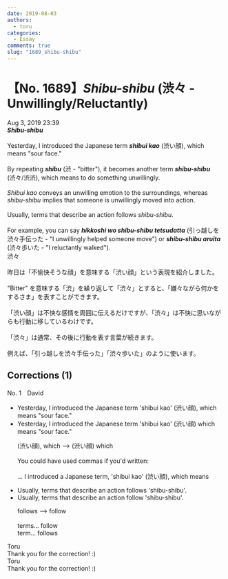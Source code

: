 ```yaml
---
date: 2019-08-03
authors:
  - toru
categories:
  - Essay
comments: true
slug: "1689_shibu-shibu"
---
```


# 【No. 1689】<strong><em>Shibu-shibu</strong></em> (渋々 - Unwillingly/Reluctantly)
<div class="date">Aug 3, 2019 23:39</div>
<div id="post"><div id="body_show_ori">
<strong><em>Shibu-shibu</strong></em><br/><br/>Yesterday, I introduced the Japanese term <strong><em>shibui kao</em></strong> (渋い顔), which means "sour face."<br/><br/>By repeating <strong><em>shibu</em></strong> (渋 - "bitter"), it becomes another term <strong><em>shibu-shibu</em></strong> (渋々/渋渋), which means to do something unwillingly.<br/><br/><em>Shibui kao</em> conveys an unwilling emotion to the surroundings, whereas <em>shibu-shibu</em> implies that someone is unwillingly moved into action.<br/><br/>Usually, terms that describe an action follows <em>shibu-shibu</em>.<br/><br/>For example, you can say <strong><em>hikkoshi wo shibu-shibu tetsudatta</em></strong> (引っ越しを渋々手伝った - "I unwillingly helped someone move") or <strong><em>shibu-shibu aruita</em></strong> (渋々歩いた - "I reluctantly walked").
</div></div>

<!-- more -->

<div id="post_ja"><div id="body_show_mo">
渋々<br/><br/>昨日は「不愉快そうな顔」を意味する「渋い顔」という表現を紹介しました。<br/><br/>"Bitter" を意味する「渋」を繰り返して「渋々」とすると、「嫌々ながら何かをするさま」を表すことができます。<br/><br/>「渋い顔」は不快な感情を周囲に伝えるだけですが、「渋々」は不快に思いながらも行動に移しているわけです。<br/><br/>「渋々」は通常、その後に行動を表す言葉が続きます。<br/><br/>例えば、「引っ越しを渋々手伝った」「渋々歩いた」のように使います。
</div></div>

## Corrections (1)
<div id="block"><div class="first_name"> No. 1　<span class="just_name">David</span></div><div id="block2">
<ul class="correction_field">
<li class="incorrect">Yesterday, I introduced the Japanese term 'shibui kao' (渋い顔), which means "sour face."</li>
<li class="corrected correct">
Yesterday, I introduced the Japanese term 'shibui kao' (渋い顔) which means "sour face."
<p class="correction_comment">(渋い顔), which --&gt; (渋い顔) which <br/><br/>You could have used commas if you'd written:<br/><br/> ... I introduced a Japanese term, 'shibui kao' (渋い顔), which means</p>
</li>
</ul>
<ul class="correction_field">
<li class="incorrect">Usually, terms that describe an action follows 'shibu-shibu'.</li>
<li class="corrected correct">
Usually, terms that describe an action follow 'shibu-shibu'.
<p class="correction_comment">follows --&gt; follow<br/><br/>terms... follow<br/>term... follows</p>
</li>
</ul>
</div><div class="name"><span class="just_name">Toru</span><br>
Thank you for the correction! :)
</div>
<div class="name"><span class="just_name">Toru</span><br>
Thank you for the correction! :)
</div>
</div>
